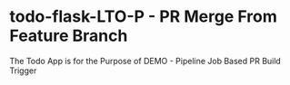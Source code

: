 # todo-flask-LTO-P - PR Merge From Feature Branch
The Todo App is for the Purpose of DEMO - Pipeline Job Based PR Build Trigger
